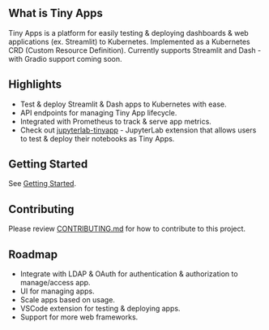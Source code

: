 [comment]: <> (TODO: paste cool logo here)

## What is Tiny Apps

Tiny Apps is a platform for easily testing & deploying dashboards & web applications (ex. Streamlit) to Kubernetes.
Implemented as a Kubernetes CRD (Custom Resource Definition).
Currently supports Streamlit and Dash - with Gradio support coming soon.

## Highlights
- Test & deploy Streamlit & Dash apps to Kubernetes with ease.
- API endpoints for managing Tiny App lifecycle.
- Integrated with Prometheus to track & serve app metrics.
- Check out [jupyterlab-tinyapp]("link") - JupyterLab extension that allows users to test & deploy
their notebooks as Tiny Apps.

## Getting Started
See [Getting Started](docs/getting_started.md).

## Contributing
Please review [CONTRIBUTING.md](CONTRIBUTING.md) for how to contribute to this project.

## Roadmap
- Integrate with LDAP & OAuth for authentication & authorization to manage/access app.
- UI for managing apps.
- Scale apps based on usage.
- VSCode extension for testing & deploying apps.
- Support for more web frameworks.
